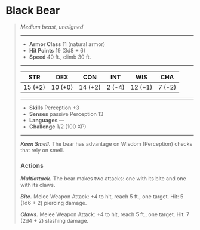 # Black Bear
>*Medium beast, unaligned*
>___
>- **Armor Class** 11 (natural armor)
>- **Hit Points** 19 (3d8 + 6)
>- **Speed** 40 ft., climb 30 ft.
>___
>|STR|DEX|CON|INT|WIS|CHA|
>|:---:|:---:|:---:|:---:|:---:|:---:|
>|15 (+2)|10 (+0)|14 (+2)|2 (-4)|12 (+1)|7 (-2)|
>___
>- **Skills** Perception +3
>- **Senses** passive Perception 13
>- **Languages** —
>- **Challenge** 1/2 (100 XP)
>___
>***Keen Smell.*** The bear has advantage on Wisdom (Perception) checks that rely on smell.  
>
>### Actions
>***Multiattack.*** The bear makes two attacks: one with its bite and one with its claws.  
>
>***Bite.*** Melee Weapon Attack: +4 to hit, reach 5 ft., one target. Hit: 5 (1d6 + 2) piercing damage.  
>
>***Claws.*** Melee Weapon Attack: +4 to hit, reach 5 ft., one target. Hit: 7 (2d4 + 2) slashing damage.